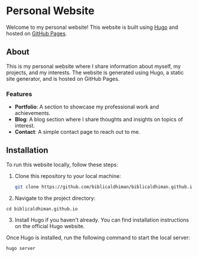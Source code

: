 # Personal Website

Welcome to my personal website! This website is built using [Hugo](https://gohugo.io/) and hosted on [GitHub Pages](https://pages.github.com/).

## About

This is my personal website where I share information about myself, my projects, and my interests. The website is generated using Hugo, a static site generator, and is hosted on GitHub Pages.

### Features

- **Portfolio**: A section to showcase my professional work and achievements.
- **Blog**: A blog section where I share thoughts and insights on topics of interest.
- **Contact**: A simple contact page to reach out to me.

## Installation

To run this website locally, follow these steps:

1. Clone this repository to your local machine:
   ```bash
   git clone https://github.com/biblicaldhiman/biblicaldhiman.github.io.git
   ```

2. Navigate to the project directory:

```asciidoc
cd biblicaldhiman.github.io
```

3. Install Hugo if you haven't already. You can find installation instructions on the official Hugo website.

Once Hugo is installed, run the following command to start the local server:

```asciidoc
hugo server
```

4. Open your browser and go to http://localhost:1313/ to view the website locally.

## Customization
Feel free to customize this website as you like:

Modify content by editing the Markdown files in the content/ directory.
Change the layout or styles by editing the files in the themes/ directory.
Add new pages, blog posts, or projects as needed.

## Deployment
This website is deployed through GitHub Pages. Whenever you push updates to the main branch, the website will automatically be updated.

To deploy:
Commit and push your changes to the main branch:

```asciidoc
git add .
git commit -m "Update website content"
git push origin main
```

Visit https://biblicaldhiman.github.io  to view the live website.

## Technologies Used
- Hugo: A fast static site generator.
- HTML, CSS, and JavaScript for customization and interactivity.

## License
This project is licensed under the MIT License - see the LICENSE file for details.

## Contact
Feel free to connect with me:

- [Instagram](https://www.instagram.com/irajatism)
  - [Twitter](https://x.com/biblical_dhiman)
